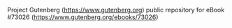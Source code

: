 Project Gutenberg (https://www.gutenberg.org) public repository
for eBook #73026 (https://www.gutenberg.org/ebooks/73026)
